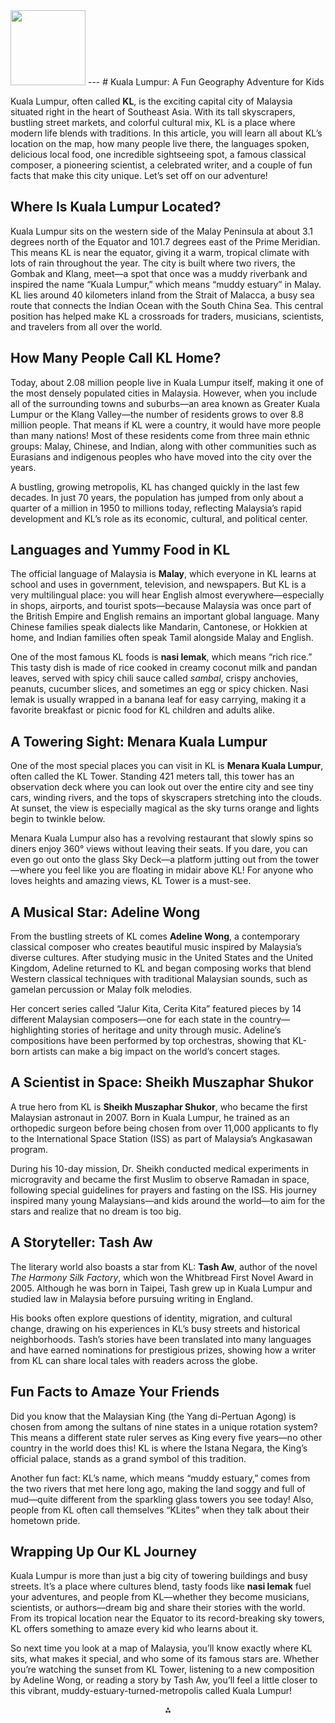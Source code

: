 <img src="https://r2cdn.perplexity.ai/pplx-full-logo-primary-dark%402x.png" class="logo" width="120"/>
---
# Kuala Lumpur: A Fun Geography Adventure for Kids

Kuala Lumpur, often called **KL**, is the exciting capital city of Malaysia situated right in the heart of Southeast Asia. With its tall skyscrapers, bustling street markets, and colorful cultural mix, KL is a place where modern life blends with traditions. In this article, you will learn all about KL’s location on the map, how many people live there, the languages spoken, delicious local food, one incredible sightseeing spot, a famous classical composer, a pioneering scientist, a celebrated writer, and a couple of fun facts that make this city unique. Let’s set off on our adventure!

## Where Is Kuala Lumpur Located?

Kuala Lumpur sits on the western side of the Malay Peninsula at about 3.1 degrees north of the Equator and 101.7 degrees east of the Prime Meridian. This means KL is near the equator, giving it a warm, tropical climate with lots of rain throughout the year. The city is built where two rivers, the Gombak and Klang, meet—a spot that once was a muddy riverbank and inspired the name “Kuala Lumpur,” which means “muddy estuary” in Malay. KL lies around 40 kilometers inland from the Strait of Malacca, a busy sea route that connects the Indian Ocean with the South China Sea. This central position has helped make KL a crossroads for traders, musicians, scientists, and travelers from all over the world.

## How Many People Call KL Home?

Today, about 2.08 million people live in Kuala Lumpur itself, making it one of the most densely populated cities in Malaysia. However, when you include all of the surrounding towns and suburbs—an area known as Greater Kuala Lumpur or the Klang Valley—the number of residents grows to over 8.8 million people. That means if KL were a country, it would have more people than many nations! Most of these residents come from three main ethnic groups: Malay, Chinese, and Indian, along with other communities such as Eurasians and indigenous peoples who have moved into the city over the years.

A bustling, growing metropolis, KL has changed quickly in the last few decades. In just 70 years, the population has jumped from only about a quarter of a million in 1950 to millions today, reflecting Malaysia’s rapid development and KL’s role as its economic, cultural, and political center.

## Languages and Yummy Food in KL

The official language of Malaysia is **Malay**, which everyone in KL learns at school and uses in government, television, and newspapers. But KL is a very multilingual place: you will hear English almost everywhere—especially in shops, airports, and tourist spots—because Malaysia was once part of the British Empire and English remains an important global language. Many Chinese families speak dialects like Mandarin, Cantonese, or Hokkien at home, and Indian families often speak Tamil alongside Malay and English.

One of the most famous KL foods is **nasi lemak**, which means “rich rice.” This tasty dish is made of rice cooked in creamy coconut milk and pandan leaves, served with spicy chili sauce called *sambal*, crispy anchovies, peanuts, cucumber slices, and sometimes an egg or spicy chicken. Nasi lemak is usually wrapped in a banana leaf for easy carrying, making it a favorite breakfast or picnic food for KL children and adults alike.

## A Towering Sight: Menara Kuala Lumpur

One of the most special places you can visit in KL is **Menara Kuala Lumpur**, often called the KL Tower. Standing 421 meters tall, this tower has an observation deck where you can look out over the entire city and see tiny cars, winding rivers, and the tops of skyscrapers stretching into the clouds. At sunset, the view is especially magical as the sky turns orange and lights begin to twinkle below.

Menara Kuala Lumpur also has a revolving restaurant that slowly spins so diners enjoy 360° views without leaving their seats. If you dare, you can even go out onto the glass Sky Deck—a platform jutting out from the tower—where you feel like you are floating in midair above KL! For anyone who loves heights and amazing views, KL Tower is a must-see.

## A Musical Star: Adeline Wong

From the bustling streets of KL comes **Adeline Wong**, a contemporary classical composer who creates beautiful music inspired by Malaysia’s diverse cultures. After studying music in the United States and the United Kingdom, Adeline returned to KL and began composing works that blend Western classical techniques with traditional Malaysian sounds, such as gamelan percussion or Malay folk melodies.

Her concert series called “Jalur Kita, Cerita Kita” featured pieces by 14 different Malaysian composers—one for each state in the country—highlighting stories of heritage and unity through music. Adeline’s compositions have been performed by top orchestras, showing that KL-born artists can make a big impact on the world’s concert stages.

## A Scientist in Space: Sheikh Muszaphar Shukor

A true hero from KL is **Sheikh Muszaphar Shukor**, who became the first Malaysian astronaut in 2007. Born in Kuala Lumpur, he trained as an orthopedic surgeon before being chosen from over 11,000 applicants to fly to the International Space Station (ISS) as part of Malaysia’s Angkasawan program.

During his 10-day mission, Dr. Sheikh conducted medical experiments in microgravity and became the first Muslim to observe Ramadan in space, following special guidelines for prayers and fasting on the ISS. His journey inspired many young Malaysians—and kids around the world—to aim for the stars and realize that no dream is too big.

## A Storyteller: Tash Aw

The literary world also boasts a star from KL: **Tash Aw**, author of the novel *The Harmony Silk Factory*, which won the Whitbread First Novel Award in 2005. Although he was born in Taipei, Tash grew up in Kuala Lumpur and studied law in Malaysia before pursuing writing in England.

His books often explore questions of identity, migration, and cultural change, drawing on his experiences in KL’s busy streets and historical neighborhoods. Tash’s stories have been translated into many languages and have earned nominations for prestigious prizes, showing how a writer from KL can share local tales with readers across the globe.

## Fun Facts to Amaze Your Friends

Did you know that the Malaysian King (the Yang di-Pertuan Agong) is chosen from among the sultans of nine states in a unique rotation system? This means a different state ruler serves as King every five years—no other country in the world does this! KL is where the Istana Negara, the King’s official palace, stands as a grand symbol of this tradition.

Another fun fact: KL’s name, which means “muddy estuary,” comes from the two rivers that met here long ago, making the land soggy and full of mud—quite different from the sparkling glass towers you see today! Also, people from KL often call themselves “KLites” when they talk about their hometown pride.

## Wrapping Up Our KL Journey

Kuala Lumpur is more than just a big city of towering buildings and busy streets. It’s a place where cultures blend, tasty foods like **nasi lemak** fuel your adventures, and people from KL—whether they become musicians, scientists, or authors—dream big and share their stories with the world. From its tropical location near the Equator to its record-breaking sky towers, KL offers something to amaze every kid who learns about it.

So next time you look at a map of Malaysia, you’ll know exactly where KL sits, what makes it special, and who some of its famous stars are. Whether you’re watching the sunset from KL Tower, listening to a new composition by Adeline Wong, or reading a story by Tash Aw, you’ll feel a little closer to this vibrant, muddy-estuary-turned-metropolis called Kuala Lumpur!

<div style="text-align: center">⁂</div>

[^1]: https://www.menarakl.com.my

[^2]: https://foodpanda.page.link/BBdwqpQvam4o6kFz5

[^3]: https://www.foodrepublic.com.my/our-atriums/pavilion-kl/

[^4]: https://aquariaklcc.com

[^5]: https://bestlocalfood.wordpress.com/2017/08/02/gerai-makanan-sai-kee-kl/

[^6]: http://www.malaysianflavours.com/2018/06/what-to-eat-malaysia-boleh-four-seasons-place-kl-food-court.html

[^7]: https://www.centralmarket.com.my

[^8]: https://www.facebook.com/asiastreetfoodclub

[^9]: https://www.facebook.com/foodbazaarmalaysia

[^10]: https://klbirdpark.com

[^11]: https://www.facebook.com/SoongKeeBeefNoodle/

[^12]: https://order.hawkerhall.com.my/en_MY/

[^13]: http://www.klbotanicalgarden.gov.my

[^14]: https://www.facebook.com/@PetalingStreetChinatown/?mibextid=ZbWKwL

[^15]: https://www.facebook.com/pages/category/Shopping-Mall/Sungei-Wang-Plaza-4th-FLOOR-FOOD-COURT-785588991610755/

[^16]: http://www.istananegara.gov.my

[^17]: https://lot10hutong.com

[^18]: https://kltower.com.my

[^19]: https://instagram.com/shawarmastreetkl

[^20]: http://www.berjayatimessquarethemeparkkl.com

[^21]: https://www.facebook.com/pudufriedchicken

[^22]: https://en.wikipedia.org/wiki/Kuala_Lumpur

[^23]: https://worldpopulationreview.com/cities/malaysia/kuala-lumpur

[^24]: https://www.holidify.com/pages/language-in-kuala-lumpur-3785.html

[^25]: https://en.wikipedia.org/wiki/Petronas_Towers

[^26]: https://en.wikipedia.org/wiki/Nasi_lemak

[^27]: https://penwings.com/top-10-malaysian-authors-that-you-should-add-into-your-reading-list/

[^28]: https://www.enjoytravel.com/en/travel-news/interesting-facts/facts-about-kuala-lumpur

[^29]: https://www.musicpressasia.com/2023/07/20/adeline-wong-president-of-malaysian-composers-collective-on-the-sounds-of-asia/

[^30]: https://www.britannica.com/biography/Sheikh-Muszaphar-Shukor

[^31]: https://www.britannica.com/place/Kuala-Lumpur

[^32]: https://www.macrotrends.net/global-metrics/cities/206411/kuala-lumpur/population

[^33]: https://www.nationsonline.org/oneworld/map/google_map_Kuala_Lumpur.htm

[^34]: https://www.latlong.net/place/kuala-lumpur-malaysia-27237.html

[^35]: https://en.wikivoyage.org/wiki/Kuala_Lumpur

[^36]: https://www.britannica.com/facts/Kuala-Lumpur

[^37]: https://pickyourtrail.com/blog/languages-in-malaysia

[^38]: https://en.wikipedia.org/wiki/Category:People_from_Kuala_Lumpur

[^39]: https://en.wikipedia.org/wiki/Category:People_from_Kuala_Lumpur_by_occupation

[^40]: https://www.ranker.com/list/famous-people-from-malaysia/reference

[^41]: https://www.petronastwintowers.com.my

[^42]: https://www.earthtrekkers.com/visiting-petronas-towers/

[^43]: https://en.wikipedia.org/wiki/Category:Malaysian_composers

[^44]: https://top10malaysia.com/top-10-legendary-music-composers-in-malaysia/

[^45]: http://www.malaysiancomposers.com

[^46]: https://londonspeakerbureau.com/speaker-profile/sheikh-muszaphar-shukor/

[^47]: https://www.famousbirthdays.com/city/kualalumpur-malaysia.html

[^48]: https://www.thefamouspeople.com/kuala-lumpur-4013.php

[^49]: https://www.ranker.com/list/famous-people-from-malaysia/reference?page=2

[^50]: https://fmsppl.com/list-of-people/born-in-kuala-lumpur-malaysia/

[^51]: https://www.daytranslations.com/blog/guide/malaysia/5/

[^52]: https://www.tatlerasia.com/list/ami/my

[^53]: https://www.tripadvisor.ie/Attraction_Review-g298570-d317521-Reviews-Petronas_Twin_Towers-Kuala_Lumpur_Wilayah_Persekutuan.html

[^54]: https://www.britannica.com/topic/Petronas-Twin-Towers

[^55]: https://skyscraper.org/tallest-towers/petronas-towers/

[^56]: https://kualalumpur.intercontinental.com/blog/interesting-facts-about-nasi-lemak

[^57]: https://polkadotpassport.com/foodies-guide-kuala-lumpur/

[^58]: https://www.nationalgeographic.com/travel/article/what-to-eat-in-kuala-lumpur

[^59]: https://www.thevibes.com/articles/culture/75946/14-composers-celebrate-the-uniqueness-of-malaysian-states

[^60]: https://en.wikipedia.org/wiki/Malaysian_contemporary_music

[^61]: https://my.ambafrance.org/Celebrating-Women-in-Science-Three-Inspiring-Malaysian-Scientists

[^62]: https://www.bps.ac.uk/Publishing/Pharmacology-Matters/August-2020/100-Scientists-of-Malaysia-Malaysian-researchers

[^63]: https://muslimheritage.com/people/scholars/sheikh-muszaphar-shukor/

[^64]: https://pantheon.world/profile/person/Sheikh_Muszaphar_Shukor

[^65]: https://www.famousbirthdays.com/people/sheikh-muszaphar-shukor-al-masrie-bin-sheikh-mustapha.html

[^66]: https://www.wikitree.com/wiki/Bin_Sheikh_Mustapha-1

[^67]: http://hafizah.50webs.com/my idol.html

[^68]: http://www.spacefacts.de/bios/international/english/muszaphar_sheikh.htm

[^69]: https://www.goodreads.com/author/show/4195183.Sheikh_Muszaphar_Shukor

